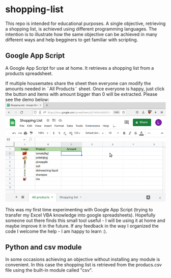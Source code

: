 # shopping-list

This repo is intended for educational purposes.
A single objective, retrieving a shopping list, is achieved using different programming languages.
The intention is to illustrate how the same objective can be achieved in many different ways and help begginers to get familiar with scripting.

## Google App Script
A Google App Script for use at home. It retrieves a shopping list from a products spreadsheet. 

If multiple housemates share the sheet then everyone can modify the amounts needed in ¨All Products¨ sheet. Once everyone is happy, just click the button and items with amount bigger than 0 will be extracted. Please see the demo below:
![](https://github.com/lmponcio/shopping-list/blob/main/demo.gif)

This was my first time experimenting with Google App Script (trying to transfer my Excel VBA knowledge into google spreadsheets).
Hopefully someone out there finds this small tool useful - I will be using it at home and maybe improve it in the future.
If any feedback in the way I organized the code I welcome the help - I am happy to learn :).
 
## Python and csv module

In some occasions achieving an objective without installing any module is convenient.
In this case the shopping list is retrieved from the producs.csv file using the built-in module called "csv".
